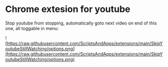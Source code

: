 # Chrome extesion for youtube

Stop youtube from stopping, automatically goto next video on end of this one, all toggable in menu:

![https://raw.githubusercontent.com/ScriptsAndApps/extensions/main/SkipYoutubeStillWatching/options.png](https://raw.githubusercontent.com/ScriptsAndApps/extensions/main/SkipYoutubeStillWatching/options.png)
